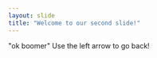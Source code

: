 ```yaml
---
layout: slide
title: "Welcome to our second slide!"
---
```

"ok boomer"
Use the left arrow to go back!
